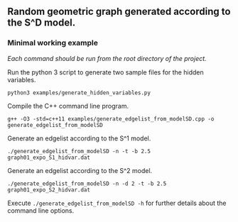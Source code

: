 ## Random geometric graph generated according to the S^D model.

### Minimal working example

_Each command should be run from the root directory of the project._

Run the python 3 script to generate two sample files for the hidden variables.
```
python3 examples/generate_hidden_variables.py
```

Compile the C++ command line program.
```
g++ -O3 -std=c++11 examples/generate_edgelist_from_modelSD.cpp -o generate_edgelist_from_modelSD
```

Generate an edgelist according to the S^1 model.
```
./generate_edgelist_from_modelSD -n -t -b 2.5 graph01_expo_S1_hidvar.dat  
```

Generate an edgelist according to the S^2 model.
```
./generate_edgelist_from_modelSD -n -d 2 -t -b 2.5 graph01_expo_S2_hidvar.dat  
```

Execute `./generate_edgelist_from_modelSD -h` for further details about the command line options.
